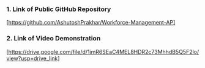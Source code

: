 ### 1. Link of Public GitHub Repository
[https://github.com/AshutoshPrakhar/Workforce-Management-AP] 

### 2. Link of Video Demonstration
[https://drive.google.com/file/d/1jmR6SEaC4MEL8HDR2c73MhhdB5Q5F2lo/view?usp=drive_link]
